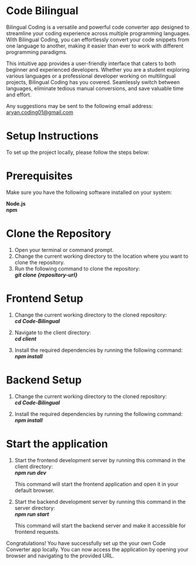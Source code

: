# Code Bilingual

Bilingual Coding is a versatile and powerful code converter app designed to streamline your coding experience across multiple programming languages. With Bilingual Coding, you can effortlessly convert your code snippets from one language to another, making it easier than ever to work with different programming paradigms.

This intuitive app provides a user-friendly interface that caters to both beginner and experienced developers. Whether you are a student exploring various languages or a professional developer working on multilingual projects, Bilingual Coding has you covered. Seamlessly switch between languages, eliminate tedious manual conversions, and save valuable time and effort.



Any suggestions may be sent to the following email address: aryan.coding01@gmail.com


# Setup Instructions

To set up the project locally, please follow the steps below:

# Prerequisites
Make sure you have the following software installed on your system:

**Node.js**   
**npm**

# Clone the Repository
1. Open your terminal or command prompt.
2. Change the current working directory to the location where you want to clone the repository.
3. Run the following command to clone the repository:  
   ***git clone {repository-url}***



# Frontend Setup
1. Change the current working directory to the cloned repository:  
   ***cd Code-Bilingual***

2. Navigate to the client directory:  
   ***cd client***

3. Install the required dependencies by running the following command:  
   ***npm install***

# Backend Setup
1. Change the current working directory to the cloned repository:  
   ***cd Code-Bilingual***


2. Install the required dependencies by running the following command:  
   ***npm install***


# Start the application
1. Start the frontend development server by running this command in the client directory:  
   ***npm run dev***

   This command will start the frontend application and open it in your default browser.

2. Start the backend development server  by running this command in the server directory:  
   ***npm run start***

   This command will start the backend server and make it accessible for frontend requests.

Congratulations! You have successfully set up the your own Code Converter app  locally. You can now access the application by opening your browser and navigating to the provided URL.
